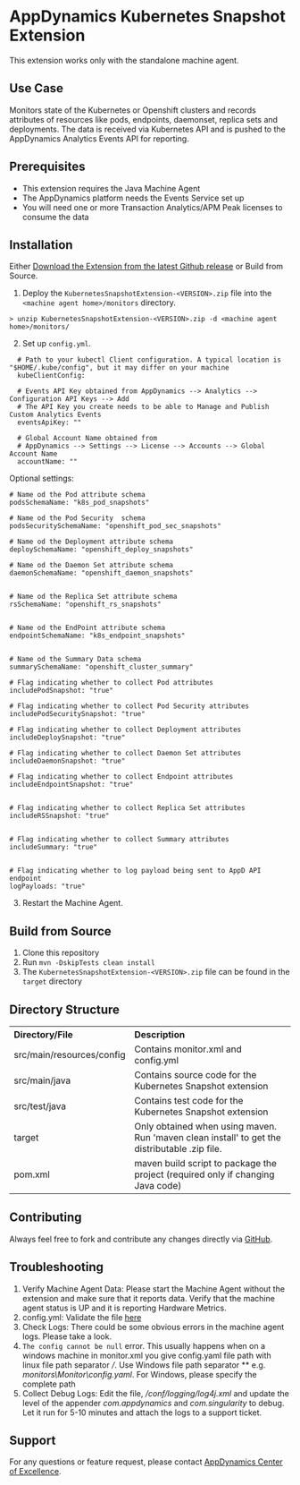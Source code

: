 # AppDynamics Kubernetes Snapshot Extension

This extension works only with the standalone machine agent.

## Use Case

Monitors state of the Kubernetes or Openshift clusters and records attributes of resources like pods, endpoints, daemonset, replica sets and deployments.
The data is received via Kubernetes API and is pushed to the AppDynamics Analytics Events API for reporting.

## Prerequisites

 * This extension requires the Java Machine Agent
 * The AppDynamics platform needs the Events Service set up
 * You will need one or more Transaction Analytics/APM Peak licenses to consume the data

## Installation

Either [Download the Extension from the latest Github release](https://github.com/sashaPM/kubernetes-snapshot-extension/releases/download/0.1/KubernetesSnapshotExtension-0.1.zip) or Build from Source.

1. Deploy the `KubernetesSnapshotExtension-<VERSION>.zip` file into the `<machine agent home>/monitors` directory.

  `> unzip KubernetesSnapshotExtension-<VERSION>.zip -d <machine agent home>/monitors/`

2. Set up `config.yml`.
  ```
    # Path to your kubectl Client configuration. A typical location is "$HOME/.kube/config", but it may differ on your machine
    kubeClientConfig:

    # Events API Key obtained from AppDynamics --> Analytics --> Configuration API Keys --> Add
    # The API Key you create needs to be able to Manage and Publish Custom Analytics Events
    eventsApiKey: ""

    # Global Account Name obtained from
    # AppDynamics --> Settings --> License --> Accounts --> Global Account Name
    accountName: ""
  ```
  Optional settings:

  ```
  # Name od the Pod attribute schema
  podsSchemaName: "k8s_pod_snapshots"

  # Name od the Pod Security  schema
  podsSecuritySchemaName: "openshift_pod_sec_snapshots"

  # Name od the Deployment attribute schema
  deploySchemaName: "openshift_deploy_snapshots"

  # Name od the Daemon Set attribute schema
  daemonSchemaName: "openshift_daemon_snapshots"


  # Name od the Replica Set attribute schema
  rsSchemaName: "openshift_rs_snapshots"


  # Name od the EndPoint attribute schema
  endpointSchemaName: "k8s_endpoint_snapshots"


  # Name od the Summary Data schema
  summarySchemaName: "openshift_cluster_summary"

  # Flag indicating whether to collect Pod attributes
  includePodSnapshot: "true"

  # Flag indicating whether to collect Pod Security attributes
  includePodSecuritySnapshot: "true"

  # Flag indicating whether to collect Deployment attributes
  includeDeploySnapshot: "true"

  # Flag indicating whether to collect Daemon Set attributes
  includeDaemonSnapshot: "true"

  # Flag indicating whether to collect Endpoint attributes
  includeEndpointSnapshot: "true"


  # Flag indicating whether to collect Replica Set attributes
  includeRSSnapshot: "true"


  # Flag indicating whether to collect Summary attributes
  includeSummary: "true"


  # Flag indicating whether to log payload being sent to AppD API endpoint
  logPayloads: "true"

  ```

3. Restart the Machine Agent.

## Build from Source

1. Clone this repository
2. Run `mvn -DskipTests clean install`
3. The `KubernetesSnapshotExtension-<VERSION>.zip` file can be found in the `target` directory

## Directory Structure

<table><tbody>
<tr>
<th align = 'left'> Directory/File </th>
<th align = 'left'> Description </th>
</tr>
<tr>
<td class='confluenceTd'> src/main/resources/config </td>
<td class='confluenceTd'> Contains monitor.xml and config.yml</td>
</tr>
<tr>
<td class='confluenceTd'> src/main/java </td>
<td class='confluenceTd'> Contains source code for the Kubernetes Snapshot extension </td>
</tr>
<tr>
<td class='confluenceTd'> src/test/java </td>
<td class='confluenceTd'> Contains test code for the Kubernetes Snapshot extension </td>
</tr>
<tr>
<td class='confluenceTd'> target </td>
<td class='confluenceTd'> Only obtained when using maven. Run 'maven clean install' to get the distributable .zip file. </td>
</tr>
<tr>
<td class='confluenceTd'> pom.xml </td>
<td class='confluenceTd'> maven build script to package the project (required only if changing Java code) </td>
</tr>
</tbody>
</table>

## Contributing

Always feel free to fork and contribute any changes directly via [GitHub](https://github.com/sashaPM/kubernetes-snapshot-extension).

## Troubleshooting

1. Verify Machine Agent Data: Please start the Machine Agent without the extension and make sure that it reports data. Verify that the machine agent status is UP and it is reporting Hardware Metrics.
2. config.yml: Validate the file [here](http://www.yamllint.com/)
3. Check Logs: There could be some obvious errors in the machine agent logs. Please take a look.
4. `The config cannot be null` error.
   This usually happens when on a windows machine in monitor.xml you give config.yaml file path with linux file path separator */*. Use Windows file path separator *\* e.g. *monitors\Monitor\config.yaml*. For Windows, please specify
   the complete path
5. Collect Debug Logs: Edit the file, *<MachineAgent>/conf/logging/log4j.xml* and update the level of the appender *com.appdynamics* and *com.singularity* to debug. Let it run for 5-10 minutes and attach the logs to a support ticket.

## Support

For any questions or feature request, please contact [AppDynamics Center of Excellence](mailto:help@appdynamics.com).
